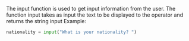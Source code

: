 The input function is used to get input information from the user.
The function input takes as input the text to be displayed to the operator and returns the string input
Example:
```python
nationality = input("What is your nationality? ")
```
    